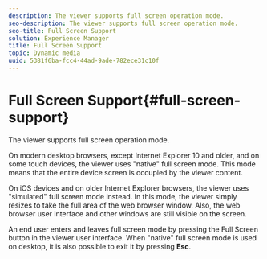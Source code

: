 ```yaml
---
description: The viewer supports full screen operation mode.
seo-description: The viewer supports full screen operation mode.
seo-title: Full Screen Support
solution: Experience Manager
title: Full Screen Support
topic: Dynamic media
uuid: 5381f6ba-fcc4-44ad-9ade-782ece31c10f
---
```


# Full Screen Support{#full-screen-support}

The viewer supports full screen operation mode.

On modern desktop browsers, except Internet Explorer 10 and older, and on some touch devices, the viewer uses "native" full screen mode. This mode means that the entire device screen is occupied by the viewer content.

On iOS devices and on older Internet Explorer browsers, the viewer uses "simulated" full screen mode instead. In this mode, the viewer simply resizes to take the full area of the web browser window. Also, the web browser user interface and other windows are still visible on the screen.

An end user enters and leaves full screen mode by pressing the Full Screen button in the viewer user interface. When "native" full screen mode is used on desktop, it is also possible to exit it by pressing **Esc**. 
